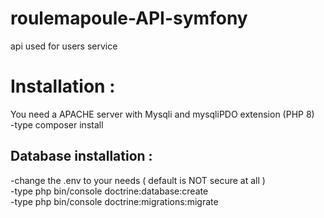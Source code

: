 # roulemapoule-API-symfony
api used for users service  

# Installation :   
You need a APACHE server with Mysqli and mysqliPDO extension (PHP 8)  
-type composer install   

## Database installation :   
-change the .env to your needs ( default is NOT secure at all )  
-type php bin/console doctrine:database:create  
-type php bin/console doctrine:migrations:migrate  
